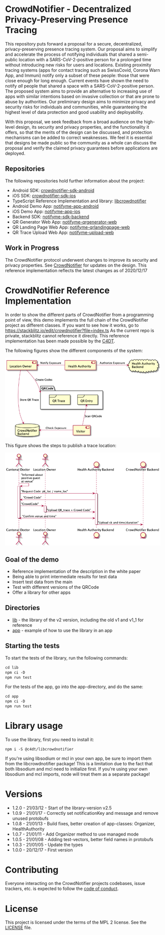 # CrowdNotifier - Decentralized Privacy-Preserving Presence Tracing

This repository puts forward a proposal for a secure, decentralized,
privacy-preserving presence tracing system. Our proposal aims to simplify and
accelerate the process of notifying individuals that shared a semi-public
location with a SARS-CoV-2-positive person for a prolonged time without
introducing new risks for users and locations. Existing proximity tracing
systems (apps for contact tracing such as SwissCovid, Corona Warn App, and
Immuni) notify only a subset of these people: those that were close enough for
long enough. Current events have shown the need to notify _all_ people that
shared a space with a SARS-CoV-2-positive person. The proposed system aims to
provide an alternative to increasing use of apps with similar intentions based
on invasive collection or that are prone to abuse by authorities. Our
preliminary design aims to minimize privacy and security risks for individuals
and communities, while guaranteeing the highest level of data protection and
good usability and deployability.

With this proposal, we seek feedback from a broad audience on the high-level
design, its security and privacy properties, and the functionality it offers, so
that the merits of the design can be discussed, and protection mechanisms can be
added to correct weaknesses. We feel it is essential that designs be made public
so the community as a whole can discuss the proposal and verify the claimed
privacy guarantees before applications are deployed.

## Repositories

The following repositories hold further information about the project:

* Android SDK: [crowdnotifier-sdk-android](https://github.com/CrowdNotifier/crowdnotifier-sdk-android)
* iOS SDK: [crowdnotifier-sdk-ios](https://github.com/CrowdNotifier/crowdnotifier-sdk-ios)
* TypeScript Reference Implementation and library: [libcrowdnotifier](https://github.com/CrowdNotifier/libcrowdnotifier)
* Android Demo App: [notifyme-app-android](https://github.com/notifyme-app/notifyme-app-android)
* iOS Demo App: [notifyme-app-ios](https://github.com/notifyme-app/notifyme-app-ios)
* Backend SDK: [notifyme-sdk-backend](https://github.com/notifyme-app/notifyme-sdk-backend)
* QR Generator Web App: [notifyme-qrgenerator-web](https://github.com/notifyme-app/notifyme-qrgenerator-web)
* QR Landing Page Web App: [notifyme-qrlandingpage-web](https://github.com/notifyme-app/notifyme-qrlandingpage-web)
* QR Trace Upload Web App: [notifyme-upload-web](https://github.com/notifyme-app/notifyme-upload-web)

## Work in Progress

The CrowdNotifier protocol underwent changes to improve its security and privacy properties. See 
[CrowdNotifier](https://github.com/CrowdNotifier/documents) for updates on the design. 
This reference implementation reflects the latest changes as of 2020/12/17

# CrowdNotifier Reference Implementation

In order to show the different parts of CrowdNotifier from a programming point of view, this demo implements the full
 chain of the CrowdNotifier project as different classes.
If you want to see how it works, go to https://stackblitz.io/edit/crowdnotifier?file=index.ts
As the current repo is private, stackblitz cannot reference it directly.
This reference implementation has been made possible by the [C4DT](https://c4dt.org).

The following figures show the different components of the system:

![Overview of system](elements-overview.png)

This figure shows the steps to publish a trace location:

![Publish Trace Location](trace-location.png) 

## Goal of the demo

- Reference implementation of the description in the white paper
- Being able to print intermediate results for test data
- Insert test data from the main
- Test with different versions of the QRCode
- Offer a library for other apps

## Directories

- [lib](lib/README.md) - the library of the v2 version, including the old v1 and v1_1 for reference
- [app](app/README.md) - example of how to use the library in an app

## Starting the tests

To start the tests of the library, run the following commands:

```
cd lib
npm ci -D
npm run test
```

For the tests of the app, go into the app-directory, and do the same:

```
cd app
npm ci -D
npm run test
```

# Library usage

To use the library, first you need to install it:

```
npm i -S @c4dt/libcrowdnotifier
```

If you're using libsodium or mcl in your own app, be sure to import them from the libcrowdnotifier
package! This is a limitation due to the fact that both libsodium and mcl need to initialize first.
If you're using your own libsodium and mcl imports, node will treat them as a separate package!

# Versions

- 1.2.0 - 21/03/12 - Start of the library-version v2.5
- 1.0.9 - 21/01/17 - Correctly set notificationKey and message and remove unused protobufs
- 1.0.8 - 21/01/13 - Build fixes, better creation of app-classes: Organizer, HealthAuthority
- 1.0.7 - 21/01/11 - Add Organizer method to use managed mode
- 1.0.5 - 21/01/08 - Adding test-vectors, better field names in protobufs
- 1.0.3 - 21/01/05 - Update the types
- 1.0.0 - 20/12/17 - First version 

# Contributing

Everyone interacting on the CrowdNotifier projects codebases, issue trackers, etc. is expected to follow the [code
  of conduct](CODE_OF_CONDUCT.txt).

# License

This project is licensed under the terms of the MPL 2 license. See the [LICENSE](LICENSE) file.
